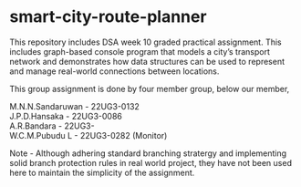 # smart-city-route-planner
This repository includes DSA week 10 graded practical assignment. This includes graph-based console program that models a city’s transport network and  demonstrates how data structures can be used to represent and manage real-world connections  between locations.  

This group assignment is done by four member group, below our member,

M.N.N.Sandaruwan - 22UG3-0132 <br>
J.P.D.Hansaka - 22UG3-0086 <br>
A.R.Bandara - 22UG3- <br>
W.C.M.Pubudu L - 22UG3-0282 (Monitor) <br>

Note - Although adhering standard branching stratergy and implementing solid branch protection rules in real world project, they have not been used here to maintain the simplicity of the assignment.
